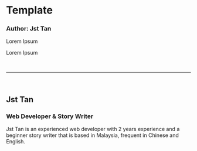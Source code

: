 <h1>Template</h1>
<h3>Author: Jst Tan</h3>
<p>Lorem Ipsum</p>
<p>Lorem Ipsum</p>
<br>
<hr>
<br>
<h2>Jst Tan</h2>
<h3>Web Developer & Story Writer</h3>
<p>Jst Tan is an experienced web developer with 2 years experience and a beginner story writer that is based in Malaysia, frequent in Chinese and English. </p>
